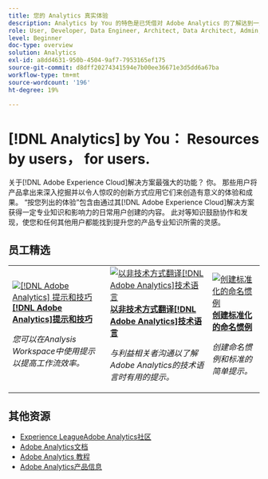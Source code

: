 ```yaml
---
title: 您的 Analytics 真实体验
description: Analytics by You 的特色是已凭借对 Adobe Analytics 的了解达到一定专业和影响力水平的普通用户创建的用户生成内容。
role: User, Developer, Data Engineer, Architect, Data Architect, Admin, Leader
level: Beginner
doc-type: overview
solution: Analytics
exl-id: a8dd4631-950b-4504-9af7-7953165ef175
source-git-commit: d8dff20274341594e7b00ee36671e3d5dd6a67ba
workflow-type: tm+mt
source-wordcount: '196'
ht-degree: 19%

---
```


# [!DNL Analytics] by You： Resources by users， for users.

关于[!DNL Adobe Experience Cloud]解决方案最强大的功能？ 你。 那些用户将产品拿出来深入挖掘并以令人惊叹的创新方式应用它们来创造有意义的体验和成果。 “按您列出的体验”包含由通过其[!DNL Adobe Experience Cloud]解决方案获得一定专业知识和影响力的日常用户创建的内容。 此对等知识鼓励协作和发现，使您和任何其他用户都能找到提升您的产品专业知识所需的灵感。

<div id="recs-overview-body-1"></div>
<div id="recs-overview-body-2"></div>
<div id="recs-overview-body-3"></div>
<div id="recs-overview-body-4"></div>
<div id="recs-overview-body-5"></div>
<div id="recs-overview-body-6"></div>

<div id="staff-picks-section">

## 员工精选

<table>
<tr>
  <td>
    <a href="/help/analytics/analysis-workspace/tips-and-tricks/right-click-tips-and-tricks-for-more-efficient-workflows.md">
      <img alt="[!DNL Adobe Analytics] 提示和技巧" src="https://video.tv.adobe.com/v/3417736?format=jpeg" />
    </a>
    <div>
      <a href="/help/analytics/analysis-workspace/tips-and-tricks/right-click-tips-and-tricks-for-more-efficient-workflows.md">
    <strong>[!DNL Adobe Analytics]提示和技巧</strong>
    </a>
    </div>
    <p>
    <em>您可以在Analysis Workspace中使用提示以提高工作流效率。</em>
    <p>
  </td>
  <td>
    <a href="/help/marketo/programs/email-programs.md">
      <img alt="以非技术方式翻译[!DNL Adobe Analytics]技术语言" src="https://video.tv.adobe.com/v/342066?format=jpeg" />
    </a>
    <div>
      <a href="/help/analytics/administration/key-admin-skills/translating-adobe-analytics-technical-language.md">
    <strong>以非技术方式翻译[!DNL Adobe Analytics]技术语言</strong>
    </a>
    </div>
    <p>
    <em>与利益相关者沟通以了解Adobe Analytics的技术语言时有用的提示。</em>
    <p>
  </td>
  <td>
    <a href="/help/analytics/administration/admin-tips/create-standardized-naming-conventions.md">
      <img alt="创建标准化的命名惯例" src="https://cdn.experienceleague.adobe.com/thumb/10531.jpg" />
    </a>
    <div>
      <a href="/help/analytics/administration/admin-tips/create-standardized-naming-conventions.md">
    <strong>创建标准化的命名惯例</strong>
    </a>
    </div>
    <p>
    <em>创建命名惯例和标准的简单提示。</em>
    <p>
  </td>
</tr>
</table>

</div>

## 其他资源

* [Experience LeagueAdobe Analytics社区](https://experienceleaguecommunities.adobe.com/t5/adobe-analytics/ct-p/adobe-analytics-community)
* [Adobe Analytics文档](https://experienceleague.adobe.com/docs/analytics.html?lang=zh-Hans)
* [Adobe Analytics 教程](https://experienceleague.adobe.com/docs/analytics-learn/tutorials/overview.html)
* [Adobe Analytics产品信息](https://business.adobe.com/products/analytics/adobe-analytics.html)
